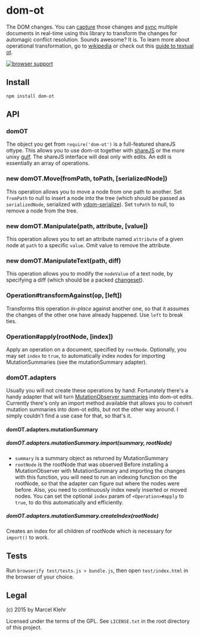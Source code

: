 # dom-ot
The DOM changes. You can [capture](https://github.com/marcelklehr/mutation-summary) those changes and [sync](https://github.com/marcelklehr/gulf) multiple documents in real-time using this library to transform the changes for automagic conflict resolution. Sounds awesome? It is. To learn more about operational transformation, go to [wikipedia](http://en.wikipedia.org/wiki/Operational_transformation) or check out this [guide to textual ot](http://github.com/marcelklehr/changesets#usage).

[![browser support](https://ci.testling.com/marcelklehr/dom-ot.png)](https://ci.testling.com/marcelklehr/dom-ot)

## Install

```
npm install dom-ot
```

## API

### domOT
The object you get from `require('dom-ot')` is a full-featured shareJS ottype. This allows you to use dom-ot together with [shareJS](https://github.com/share/sharejs) or the more unixy [gulf](https://github.com/marcelklehr/gulf). The shareJS interface will deal only with edits. An edit is essentially an array of operations.

### new domOT.Move(fromPath, toPath, [serializedNode])
This operation allows you to move a node from one path to another. Set `fromPath` to null to insert a node into the tree (which should be passed as `serializedNode`, serialized with [vdom-serialize](http://github.com/marcelklehr/vdom-serialize)).
Set `toPath` to null, to remove a node from the tree.

### new domOT.Manipulate(path, attribute, [value])
This operation allows you to set an attribute named `attribute` of a given node at `path` to a specific `value`. Omit value to remove the attribute.

### new domOT.ManipulateText(path, diff)
This operation allows you to modify the `nodeValue` of a text node, by specifying a diff (which should be a packed [changeset](https://github.com/marcelklehr/changesets)).

### Operation#transformAgainst(op, [left])
Transforms this operation *in-place* against another one, so that it assumes the changes of the other one have already happened. Use `left` to break ties.

### Operation#apply(rootNode, [index])
Apply an operation on a document, specified by `rootNode`. Optionally, you may set `index` to `true`, to automatically index nodes for importing MutationSummaries (see the mutationSummary adapter).

### domOT.adapters
Usually you will not create these operations by hand: Fortunately there's a handy adapter that will turn [MutationObserver summaries](https://github.com/rafaelw/mutation-summary) into dom-ot edits. Currently there's only an import method available that allows you to convert mutation summaries into dom-ot edits, but not the other way around. I simply couldn't find a use case for that, so that's it.

#### domOT.adapters.mutationSummary

##### domOT.adapters.mutationSummary.import(summary, rootNode)
 * `summary` is a summary object as returned by MutationSummary
 * `rootNode` is the rootNode that was observed
Before installing a MutationObserver with MutationSummary and importing the changes with this function, you will need to run an indexing function on the rootNode, so that the adapter can figure out where the nodes were before. Also, you need to continuously index newly inserted or moved nodes. You can set the optional `index` param of `<Operation>#apply` to `true`, to do this automatically and efficiently.

##### domOT.adapters.mutationSummary.createIndex(rootNode)
Creates an index for all children of rootNode which is necessary for `import()` to work.

## Tests
Run `browserify test/tests.js > bundle.js`, then open `test/index.html` in the browser of your choice.

## Legal
(c) 2015 by Marcel Klehr

Licensed under the terms of the GPL. See `LICENSE.txt` in the root directory of this project.
